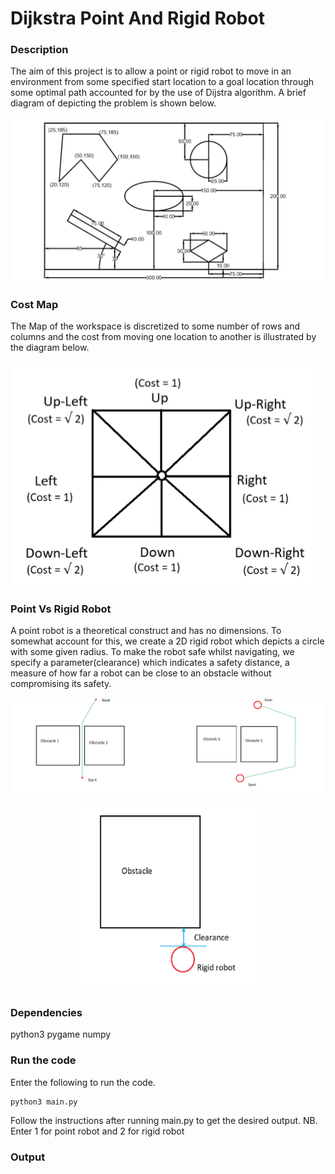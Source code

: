 # Dijkstra Point And Rigid Robot

### Description
The aim of this project is to allow a point or rigid robot to move in an 
environment from some specified start location to a goal location through some optimal 
path accounted for by the use of Dijstra algorithm. A brief diagram of depicting the problem is shown below.

![](./Data/problem.png)

### Cost Map
The Map of the workspace is discretized to some number of rows and columns and the cost from moving one location to another is illustrated by the diagram below.

![](./Data/costmap.png)

### Point Vs Rigid Robot
A point robot is a theoretical construct and has no dimensions. To somewhat account for this, we create a 2D rigid robot which  depicts  a circle with some given radius. To make the robot safe whilst navigating, we specify a parameter(clearance) which indicates 
a safety distance, a measure of how far a robot can be close to an obstacle without compromising its safety.

![](./Data/pointvsrigid.png)
<p align="center">
  <img width="300" height="300" src="./Data/clearance.png">
</p>



### Dependencies
python3
pygame
numpy

### Run the code
Enter the following to run the code.

```
python3 main.py
```
Follow the instructions after running main.py to get the desired output. NB. Enter 1 for point robot and 2 for rigid robot


### Output



